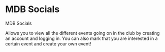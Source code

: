 # MDB Socials

MDB Socials

Allows you to view all the different events going on in the club by creating an account and logging in. You can also mark that you are interested in a certain event and create your own event!
